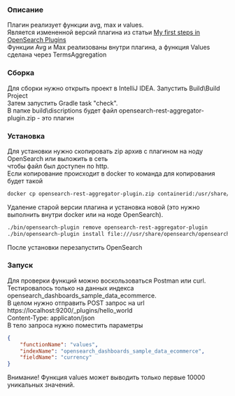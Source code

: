 ### Описание  
Плагин реализует функции avg, max и values.  
Является измененной версий плагина из статьи [My first steps in OpenSearch Plugins](https://opensearch.org/blog/technical-posts/2021/06/my-first-steps-in-opensearch-plugins/)  
Функции Avg и Max реализованы внутри плагина, а функция Values сделана через TermsAggregation  

### Сборка  
Для сборки нужно открыть проект в IntelliJ IDEA. Запустить Build\Build Project  
Затем запустить Gradle task "check".  
В папке build\discriptions будет файл opensearch-rest-aggregator-plugin.zip - это плагин  

### Установка  
Для установки нужно cкопировать zip архив с плагином на ноду OpenSearch или выложить в сеть  
чтобы файл был доступен по http.  
Если копирование происходит в docker то команда для копирования будет такой  
```bash
docker cp opensearch-rest-aggregator-plugin.zip containerid:/usr/share/opensearch/
```

Удаление старой версии плагина и установка новой (это нужно выполнить внутри docker или на ноде OpenSearch).
```bash
./bin/opensearch-plugin remove opensearch-rest-aggregator-plugin
./bin/opensearch-plugin install file:///usr/share/opensearch/opensearch-rest-aggregator-plugin.zip
```
После установки перезапустить OpenSearch

### Запуск  
Для проверки функций можно воскользоваться Postman или curl.  
Тестировалось только на данных индекса opensearch_dashboards_sample_data_ecommerce.  
В целом нужно отправить POST запрос на url
https://localhost:9200/_plugins/hello_world  
Content-Type: applicaton/json  
В тело запроса нужно поместить параметры  
```json
{
    "functionName": "values",
    "indexName": "opensearch_dashboards_sample_data_ecommerce",
    "fieldName": "currency"
}
```  
Внимание! Функция values может выводить только первые 10000 уникальных значений.  
